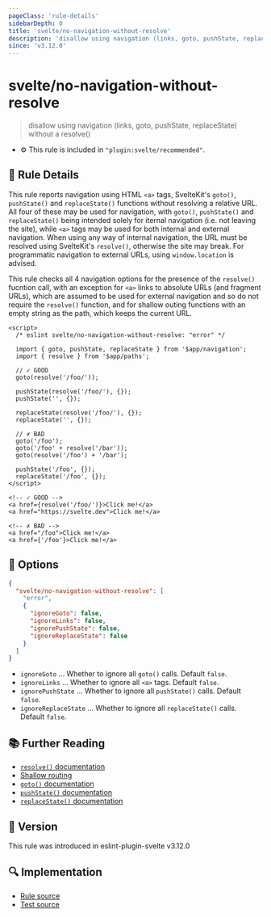 ```yaml
---
pageClass: 'rule-details'
sidebarDepth: 0
title: 'svelte/no-navigation-without-resolve'
description: 'disallow using navigation (links, goto, pushState, replaceState) without a resolve()'
since: 'v3.12.0'
---
```


# svelte/no-navigation-without-resolve

> disallow using navigation (links, goto, pushState, replaceState) without a resolve()

- :gear: This rule is included in `"plugin:svelte/recommended"`.

## :book: Rule Details

This rule reports navigation using HTML `<a>` tags, SvelteKit's `goto()`, `pushState()` and `replaceState()` functions without resolving a relative URL. All four of these may be used for navigation, with `goto()`, `pushState()` and `replaceState()` being intended solely for iternal navigation (i.e. not leaving the site), while `<a>` tags may be used for both internal and external navigation. When using any way of internal navigation, the URL must be resolved using SvelteKit's `resolve()`, otherwise the site may break. For programmatic navigation to external URLs, using `window.location` is advised.

This rule checks all 4 navigation options for the presence of the `resolve()` fucntion call, with an exception for `<a>` links to absolute URLs (and fragment URLs), which are assumed to be used for external navigation and so do not require the `resolve()` function, and for shallow outing functions with an empty string as the path, which keeps the current URL.

<!--eslint-skip-->

```svelte
<script>
  /* eslint svelte/no-navigation-without-resolve: "error" */

  import { goto, pushState, replaceState } from '$app/navigation';
  import { resolve } from '$app/paths';

  // ✓ GOOD
  goto(resolve('/foo/'));

  pushState(resolve('/foo/'), {});
  pushState('', {});

  replaceState(resolve('/foo/'), {});
  replaceState('', {});

  // ✗ BAD
  goto('/foo');
  goto('/foo' + resolve('/bar'));
  goto(resolve('/foo') + '/bar');

  pushState('/foo', {});
  replaceState('/foo', {});
</script>

<!-- ✓ GOOD -->
<a href={resolve('/foo/')}>Click me!</a>
<a href="https://svelte.dev">Click me!</a>

<!-- ✗ BAD -->
<a href="/foo">Click me!</a>
<a href={'/foo'}>Click me!</a>
```

## :wrench: Options

```json
{
  "svelte/no-navigation-without-resolve": [
    "error",
    {
      "ignoreGoto": false,
      "ignoreLinks": false,
      "ignorePushState": false,
      "ignoreReplaceState": false
    }
  ]
}
```

- `ignoreGoto` ... Whether to ignore all `goto()` calls. Default `false`.
- `ignoreLinks` ... Whether to ignore all `<a>` tags. Default `false`.
- `ignorePushState` ... Whether to ignore all `pushState()` calls. Default `false`.
- `ignoreReplaceState` ... Whether to ignore all `replaceState()` calls. Default `false`.

## :books: Further Reading

- [`resolve()` documentation](https://svelte.dev/docs/kit/$app-paths#resolve)
- [Shallow routing](https://svelte.dev/docs/kit/shallow-routing)
- [`goto()` documentation](https://svelte.dev/docs/kit/$app-navigation#goto)
- [`pushState()` documentation](https://svelte.dev/docs/kit/$app-navigation#pushState)
- [`replaceState()` documentation](https://svelte.dev/docs/kit/$app-navigation#replaceState)

## :rocket: Version

This rule was introduced in eslint-plugin-svelte v3.12.0

## :mag: Implementation

- [Rule source](https://github.com/sveltejs/eslint-plugin-svelte/blob/main/packages/eslint-plugin-svelte/src/rules/no-navigation-without-resolve.ts)
- [Test source](https://github.com/sveltejs/eslint-plugin-svelte/blob/main/packages/eslint-plugin-svelte/tests/src/rules/no-navigation-without-resolve.ts)
